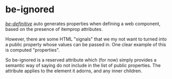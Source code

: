 # be-ignored

*[be-definitive](https://github.com/bahrus-be-definitive)* auto generates properties when defining a web component, based on the presence of itemprop attributes.

However, there are some HTML "signals" that we my not want to turned into a public property whose values can be passed in.  One clear example of this is computed "properties".

So be-ignored is a reserved attribute which (for now) simply provides a semantic way of saying do not include in the list of public properties.  The attribute applies to the element it adorns, and any inner children.